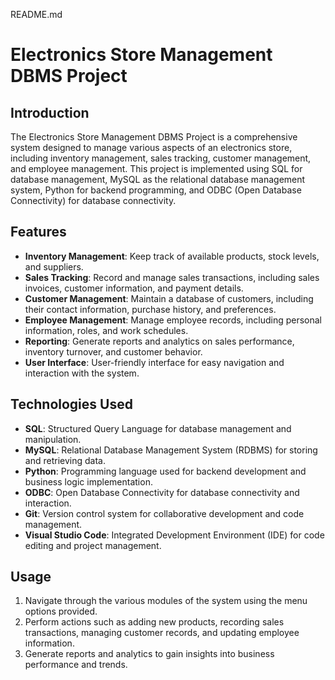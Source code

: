 README.md

# Electronics Store Management DBMS Project


## Introduction
The Electronics Store Management DBMS Project is a comprehensive system designed to manage various aspects of an electronics store, including inventory management, sales tracking, customer management, and employee management. This project is implemented using SQL for database management, MySQL as the relational database management system, Python for backend programming, and ODBC (Open Database Connectivity) for database connectivity.


## Features
- **Inventory Management**: Keep track of available products, stock levels, and suppliers.
- **Sales Tracking**: Record and manage sales transactions, including sales invoices, customer information, and payment details.
- **Customer Management**: Maintain a database of customers, including their contact information, purchase history, and preferences.
- **Employee Management**: Manage employee records, including personal information, roles, and work schedules.
- **Reporting**: Generate reports and analytics on sales performance, inventory turnover, and customer behavior.
- **User Interface**: User-friendly interface for easy navigation and interaction with the system.


## Technologies Used
- **SQL**: Structured Query Language for database management and manipulation.
- **MySQL**: Relational Database Management System (RDBMS) for storing and retrieving data.
- **Python**: Programming language used for backend development and business logic implementation.
- **ODBC**: Open Database Connectivity for database connectivity and interaction.
- **Git**: Version control system for collaborative development and code management.
- **Visual Studio Code**: Integrated Development Environment (IDE) for code editing and project management.


## Usage
1. Navigate through the various modules of the system using the menu options provided.
2. Perform actions such as adding new products, recording sales transactions, managing customer records, and updating employee information.
3. Generate reports and analytics to gain insights into business performance and trends.

